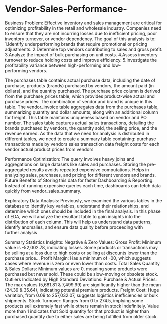 # Vendor-Sales-Performance-
Business Problem: Effective inventory and sales management are critical for optimizing profitability in the retail and wholesale industry. Companies need to ensure that they are not incurring losses due to inefficient pricing, poor inventory turnover, or vendor dependency. The goal of this analysis is to:
1.Identify underperforming brands that require promotional or pricing adjustments.
2.Determine top vendors contributing to sales and gross profit.
3.Analyze the impact of bulk purchasing on unit costs.
4.Assess inventory turnover to reduce holding costs and improve efficiency.
5.Investigate the profitability variance between high-performing and low-performing vendors.

The purchases table contains actual purchase data, including the date of purchase, products (brands) purchased by vendors, the amount paid (in dollars), and the quantity purchased.
The purchase price column is derived from the purchase_prices table, which provides product-wise actual and purchase prices. The combination of vendor and brand is unique in this table.
The vendor_invoice table aggregates data from the purchases table, summarizing quantity and dollar amounts, along with an additional column for freight.
This table maintains uniqueness based on vendor and PO number.
The sales table captures actual sales transactions, detailing the brands purchased by vendors, the quantity sold, the selling price, and the revenue earned.
As the data that we need for analysis is distributed in different tables, we need to create a summary table containing:
purchase transactions made by vendors
sales transaction data
freight costs for each vendor
actual product prices from vendors

Performance Optimization:
The query involves heavy joins and aggregations on large datasets like sales and purchases.
Storing the pre-aggregated results avoids repeated expensive computations.
Helps in analyzing sales, purchases, and pricing for different vendors and brands.
Future Benefits of Storing this data for faster Dashboarding & Reporting.
Instead of running expensive queries each time, dashboards can fetch data quickly from vendor_sales_summary.

Exploratory Data Analysis:
Previously, we examined the various tables in the database to identify key variables, understand their relationships, and determine which ones should be included in the final analysis.
In this phase of EDA, we will analyze the resultant table to gain insights into the distribution of each column. This will help us understand data patterns, identify anomalies, and ensure data quality before proceeding with further analysis

Summary Statistics Insights:
Negative & Zero Values:
Gross Profit: Minimum value is -52,002.78, indicating losses. Some products or transactions may be selling at a loss due to high costs or selling at discounts lower than the purchase price...
Profit Margin: Has a minimum of -00, which suggests cases where revenue is zero or even lower than costs.
Total Sales Quantity & Sales Dollars: Minimum values are 0, meaning some products were purchased but never sold. These could be slow-moving or obsolete stock.
Outliers Indicated by High Standard Deviations:
Purchase & Actual Prices: The max values (5,681.81 & 7,499.99) are significantly higher than the mean (24.39 & 35.64), indicating potential premium products.
Freight Cost: Huge variation, from 0.09 to 257,032.07, suggests logistics inefficiencies or bulk shipments.
Stock Turnover: Ranges from 0 to 274.5, implying some products sell extremely fast while others remain in stock indefinitely. Value more than 1 indicates that Sold quantity for that product is higher than purchased quantity due to either sales are being fulfilled from older stock.
